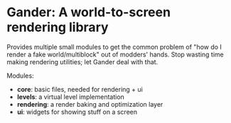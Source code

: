 # Gander: A world-to-screen rendering library

Provides multiple small modules to get the common problem of "how do I render a fake world/multiblock" out of modders' hands. Stop wasting time making rendering utilities; let Gander deal with that.

Modules:

- **core**: basic files, needed for rendering + ui
- **levels**: a virtual level implementation
- **rendering**: a render baking and optimization layer
- **ui**: widgets for showing stuff on a screen
